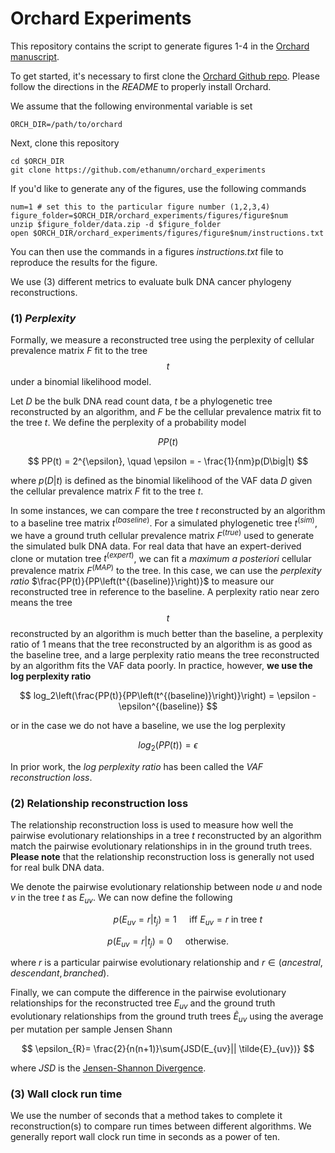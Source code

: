 Orchard Experiments
=================

This repository contains the script to generate figures 1-4 in the [Orchard manuscript](https://biorxiv.org/). 

To get started, it's necessary to first clone the [Orchard Github repo](https://github.com/morrislab/orchard). Please follow the directions in the *README* to properly install Orchard.

We assume that the following environmental variable is set 

```
ORCH_DIR=/path/to/orchard
```

Next, clone this repository

```
cd $ORCH_DIR 
git clone https://github.com/ethanumn/orchard_experiments
```

If you'd like to generate any of the figures, use the following commands

```
num=1 # set this to the particular figure number (1,2,3,4)
figure_folder=$ORCH_DIR/orchard_experiments/figures/figure$num
unzip $figure_folder/data.zip -d $figure_folder
open $ORCH_DIR/orchard_experiments/figures/figure$num/instructions.txt
```

You can then use the commands in a figures *instructions.txt* file to reproduce the results for the figure.



We use (3) different metrics to evaluate bulk DNA cancer phylogeny reconstructions. 

### (1) *Perplexity*

Formally, we measure a reconstructed tree using the perplexity of cellular prevalence matrix $F$ fit to the tree $$t$$ under a binomial likelihood model. 

Let $D$ be the bulk DNA read count data, $t$ be a phylogenetic tree reconstructed by an algorithm, and $F$ be the cellular prevalence matrix fit to the tree $t$. We define the perplexity of a probability model

$$
PP(t) 
$$

$$
PP(t) = 2^{\epsilon}, \quad \epsilon = - \frac{1}{nm}p(D\big|t)
$$

where $p\left(D\big|t\right)$ is defined as the binomial likelihood of the VAF data $D$ given the cellular prevalence matrix $F$  fit to the tree $t$.

In some instances, we can compare the tree $t$ reconstructed by an algorithm to a baseline tree matrix $t^{(baseline)}$. For a simulated phylogenetic tree $t^{(sim)}$, we have a ground truth cellular prevalence matrix $F^{(true)}$ used to generate the simulated bulk DNA data. For real data that have an expert-derived clone or mutation tree $t^{(expert)}$, we can fit a *maximum a posteriori* cellular prevalence matrix $F^{(MAP)}$ to the tree. In this case, we can use the *perplexity ratio* $\frac{PP(t)}{PP\left(t^{(baseline)}\right)}$ to measure our reconstructed tree  in reference to the baseline. A perplexity ratio near zero means the tree $$t$$ reconstructed by an algorithm is much better than the baseline, a perplexity ratio of 1 means that the tree reconstructed by an algorithm is as good as the baseline tree, and a large perplexity ratio means the tree reconstructed by an algorithm fits the VAF data poorly. In practice, however, **we use the log perplexity ratio** 

$$
log_2\left(\frac{PP(t)}{PP\left(t^{(baseline)}\right)}\right) = \epsilon - \epsilon^{(baseline)}
$$

or in the case we do not have a baseline, we use the log perplexity

$$
log_2\left(PP(t)\right) = \epsilon
$$

In prior work, the *log perplexity ratio* has been called the *VAF reconstruction loss*.

### (2) Relationship reconstruction loss

The relationship reconstruction loss is used to measure how well the pairwise evolutionary relationships in a tree $t$ reconstructed by an algorithm match the pairwise evolutionary relationships in in the ground truth trees. **Please note** that the relationship reconstruction loss is generally not used for real bulk DNA data.

We denote the pairwise evolutionary relationship between node $u$ and node $v$ in the tree $t$ as $E_{uv}$. We can now define the following

$$
    \qquad\qquad p(E_{uv} = r|t_j) = 1 \quad \text{ iff } E_{uv} = r \text{ in tree } t
$$

$$
      p(E_{uv} = r|t_j) = 0 \quad \text{ otherwise.}
$$

where $r$ is a particular pairwise evolutionary relationship and $r \in (ancestral, descendant, branched)$.

Finally, we can compute the difference in the pairwise evolutionary relationships for the reconstructed tree $E_{uv}$ and the ground truth evolutionary relationships from the ground truth trees $\tilde{E}_{uv}$ using the average per mutation per sample Jensen Shann

$$
    \epsilon_{R}= \frac{2}{n(n+1)}\sum{JSD(E_{uv}|| \tilde{E}_{uv})}
$$

where $JSD$ is the [Jensen-Shannon Divergence](https://en.wikipedia.org/wiki/Jensen%E2%80%93Shannon_divergence).

### (3) Wall clock run time

We use the number of seconds that a method takes to complete it reconstruction(s) to compare run times between different algorithms. We generally report wall clock run time in seconds as a power of ten.
